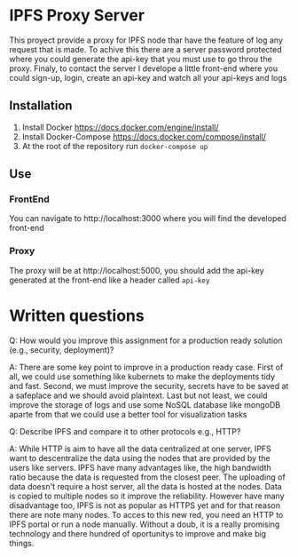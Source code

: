 # IPFS Proxy Server

This proyect provide a proxy for IPFS node thar have the feature of log any request that is made. To achive this there are a server password protected where you could generate the api-key that you must use to go throu the proxy. Finaly, to contact the server I develope a little front-end where you could sign-up, login, create an api-key and watch all your api-keys and logs

## Installation

1. Install Docker https://docs.docker.com/engine/install/
2. Install Docker-Compose https://docs.docker.com/compose/install/
3. At the root of the repository run `docker-compose up`
   
## Use

### FrontEnd

You can navigate to http://localhost:3000 where you will find the developed front-end

### Proxy

The proxy will be at http://localhost:5000, you should add the api-key generated at the front-end like a header called `api-key`

# Written questions

Q: How would you improve this assignment for a production ready solution (e.g., security, deployment)?

A: There are some key point to improve in a production ready case. First of all, we could use something like kubernets to make the deployments tidy and fast. Second, we must improve the security, secrets have to be saved at a safeplace and we should avoid plaintext. Last but not least, we could improve the storage of logs and use some NoSQL database like mongoDB aparte from that we could use a better tool for visualization tasks

Q: Describe IPFS and compare it to other protocols e.g., HTTP?

A: While HTTP is aim to have all the data centralized at one server, IPFS want to descentralize the data using the nodes that are provided by the users like servers. IPFS have many advantages like, the high bandwidth ratio because the data is requested from the closest peer. The uploading of data doesn't require a host server, all the data is hosted at the nodes. Data is copied to multiple nodes so it improve the reliability. However have many disadvantage too, IPFS is not as popular as HTTPS yet and for that reason there are note many nodes. To acces to this new red, you need an HTTP to IPFS portal or run a node manually. Without a doub, it is a really promising technology and there hundred of oportunitys to improve and make big things.


